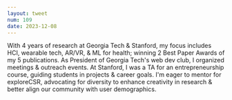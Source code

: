 ```yaml
---
layout: tweet
num: 109
date: 2023-12-08
---
```


With 4 years of research at Georgia Tech & Stanford, my focus includes HCI, wearable tech, AR/VR, & ML for health; winning 2 Best Paper Awards of my 5 publications. As President of Georgia Tech's web dev club, I organized meetings & outreach events. At Stanford, I was a TA for an entrepreneurship course, guiding students in projects & career goals. I'm eager to mentor for exploreCSR, advocating for diversity to enhance creativity in research & better align our community with user demographics.
